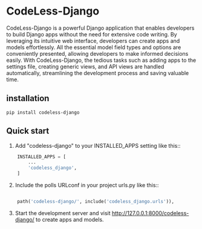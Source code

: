 # CodeLess-Django

CodeLess-Django is a powerful Django application that enables developers to build Django apps without the need for extensive code writing. By leveraging its intuitive web interface, developers can create apps and models effortlessly. All the essential model field types and options are conveniently presented, allowing developers to make informed decisions easily. With CodeLess-Django, the tedious tasks such as adding apps to the settings file, creating generic views, and API views are handled automatically, streamlining the development process and saving valuable time.

## installation
```
pip install codeless-django
```

## Quick start


1. Add "codeless-django" to your INSTALLED_APPS setting like this::
``` python
    INSTALLED_APPS = [
        ...
        'codeless_django',
    ]
```

2. Include the polls URLconf in your project urls.py like this::
``` python

    path('codeless-django/', include('codeless_django.urls')),
```


3. Start the development server and visit http://127.0.0.1:8000/codeless-django/ to create apps and models.
